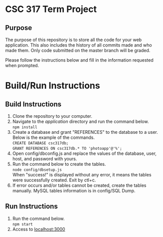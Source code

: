 # CSC 317 Term Project

## Purpose

The purpose of this repository is to store all the code for your web application. This also includes the history of all commits made and who made them. Only code submitted on the master branch will be graded.

Please follow the instructions below and fill in the information requested when prompted.


# Build/Run Instructions

## Build Instructions
1. Clone the repository to your computer.
2. Navigate to the *application* directory and run the command below.  
   `npm install`
3. Create a database and grant "REFERENCES" to the database to a user. Below is the example of the commands.  
   `CREATE DATABASE csc317db;`  
   `GRANT REFERENCES ON csc317db.* TO 'photoapp'@'%';`
4. Open config/dbconfig.js and replace the values of the database, user, host, and password with yours.
5. Run the command below to create the tables.  
   `node config/dbsetup.js`  
   When "success!" is displayed without any error, it means the tables were successfully created. Exit by ctl+c.
6. If error occurs and/or tables cannot be created, create the tables manually.
   MySQL tables information is in config/SQL Dump.


## Run Instructions
1. Run the command below.  
   `npm start`
2. Access to [localhost:3000](http://localhost:3000)